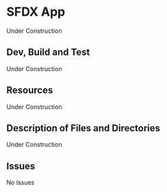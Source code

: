 # SFDX App
Under Construction
## Dev, Build and Test
Under Construction
## Resources
Under Construction
## Description of Files and Directories
Under Construction
## Issues
No Issues